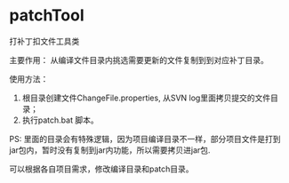# patchTool
打补丁扣文件工具类

主要作用：
从编译文件目录内挑选需要更新的文件复制到到对应补丁目录。


使用方法：
1. 根目录创建文件ChangeFile.properties, 从SVN log里面拷贝提交的文件目录；
2. 执行patch.bat 脚本。

PS: 里面的目录会有特殊逻辑，因为项目编译目录不一样，部分项目文件是打到jar包内，暂时没有复制到jar内功能，所以需要拷贝进jar包.

可以根据各自项目需求，修改编译目录和patch目录。
